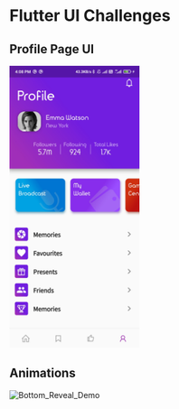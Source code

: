 # Flutter UI Challenges

## Profile Page UI
<img src="Profile\Screenshot\ProfilePage.jpg" height="500em">

## Animations
![Bottom_Reveal_Demo](BottomRevealCLone/demo.gif)
